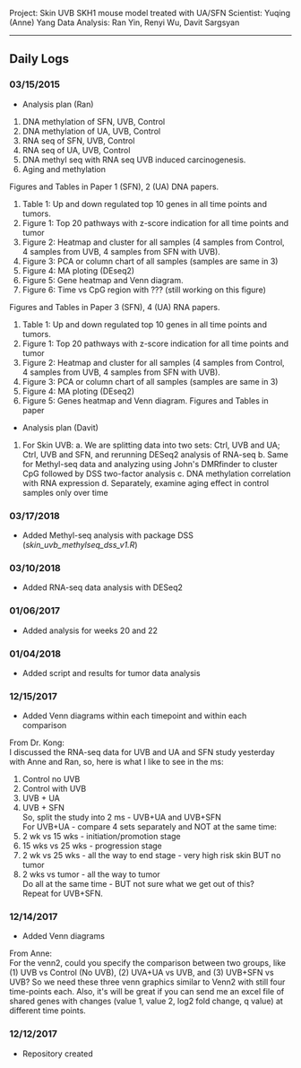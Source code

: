 Project: Skin UVB SKH1 mouse model treated with UA/SFN
Scientist: Yuqing (Anne) Yang
Data Analysis: Ran Yin, Renyi Wu, Davit Sargsyan

---

## Daily Logs

### 03/15/2015
* Analysis plan (Ran)    

1. DNA methylation of SFN, UVB, Control
2. DNA methylation of UA, UVB, Control
3. RNA seq of SFN, UVB, Control
4. RNA seq of UA, UVB, Control
5. DNA methyl seq with RNA seq UVB induced carcinogenesis.
6. Aging and methylation

Figures and Tables in Paper 1 (SFN), 2 (UA) DNA papers.
1. Table 1: Up and down regulated top 10 genes in all time points and tumors.
2. Figure 1: Top 20 pathways with z-score indication for all time points and tumor
3. Figure 2: Heatmap and cluster for all samples (4 samples from Control, 4 samples from UVB,
4 samples from SFN with UVB).
4. Figure 3: PCA or column chart of all samples (samples are same in 3)
5. Figure 4: MA ploting (DEseq2)
6. Figure 5: Gene heatmap and Venn diagram.
6. Figure 6: Time vs CpG region with ??? (still working on this figure)

Figures and Tables in Paper 3 (SFN), 4 (UA) RNA papers.
1. Table 1: Up and down regulated top 10 genes in all time points and tumors.
2. Figure 1: Top 20 pathways with z-score indication for all time points and tumor
3. Figure 2: Heatmap and cluster for all samples (4 samples from Control, 4 samples from UVB,
4 samples from SFN with UVB).
4. Figure 3: PCA or column chart of all samples (samples are same in 3)
5. Figure 4: MA ploting (DEseq2)
6. Figure 5: Genes heatmap and Venn diagram.
Figures and Tables in paper

* Analysis plan (Davit)    

1. For Skin UVB:
   a. We are splitting data into two sets: Ctrl, UVB and UA; Ctrl, UVB and SFN, and rerunning DESeq2 analysis of RNA-seq
   b. Same for Methyl-seq data and analyzing using John's DMRfinder to  cluster CpG followed by DSS two-factor analysis
   c. DNA methylation correlation with RNA expression
   d. Separately, examine aging effect in control samples only over time 

### 03/17/2018
* Added Methyl-seq analysis with package DSS (*skin_uvb_methylseq_dss_v1.R*)

### 03/10/2018
* Added RNA-seq data analysis with DESeq2

### 01/06/2017
* Added analysis for weeks 20 and 22

### 01/04/2018
* Added script and results for tumor data analysis

### 12/15/2017
* Added Venn diagrams within each timepoint and within each comparison    

From Dr. Kong:    
I discussed the RNA-seq data for UVB and UA and SFN study yesterday with Anne and Ran, so, here is what I like to see in the ms:    
1. Control no UVB   
2. Control with UVB    
3. UVB + UA    
4. UVB + SFN    
So, split the study into 2 ms - UVB+UA and UVB+SFN    
For UVB+UA - compare 4 sets separately and NOT at the same time:  
1. 2 wk vs 15 wks - initiation/promotion stage    
2. 15 wks vs 25 wks - progression stage    
3. 2 wk vs 25 wks - all the way to end stage - very high risk skin BUT no tumor    
4. 2 wks vs tumor - all the way to tumor   
Do all at the same time - BUT not sure what we get out of this?    
Repeat for UVB+SFN.    
 
### 12/14/2017
* Added Venn diagrams    
    
From Anne:   
For the venn2, could you specify the comparison between two groups, like (1) UVB vs Control (No UVB), (2) UVA+UA vs UVB, and (3) UVB+SFN vs UVB? So we need these three venn graphics similar to Venn2 with still four time-points each. Also, it's will be great if you can send me an excel file of shared genes with changes (value 1, value 2, log2 fold change, q value) at different time points.    

### 12/12/2017
* Repository created